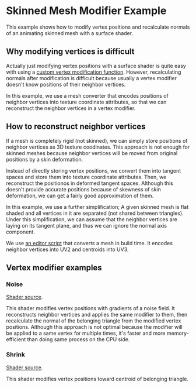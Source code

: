 Skinned Mesh Modifier Example
=============================

This example shows how to modify vertex positions and recalculate normals of an
animating skinned mesh with a surface shader.

Why modifying vertices is difficult
-----------------------------------

Actually just modifying vertex positions with a surface shader is quite easy
with using a [custom vertex modification function][VertexModifier]. However,
recalculating normals after modification is difficult because usually a vertex
modifier doesn't know positions of their neighbor vertices.

[VertexModifier]: https://docs.unity3d.com/Manual/SL-SurfaceShaderExamples.html

In this example, we use a mesh converter that encodes positions of neighbor
vertices into texture coordinate attributes, so that we can reconstruct the
neighbor vertices in a vertex modifier.

How to reconstruct neighbor vertices
------------------------------------

If a mesh is completely rigid (not skinned), we can simply store positions of
neighbor vertices as 3D texture coodinates. This approach is not enough for
skinned meshes because neighbor vertices will be moved from original positions
by a skin deformation.

Instead of directly storing vertex positions, we convert them into tangent
spaces and store them into texture coordinate attributes. Then, we reconstruct
the positionos in deformed tangent spaces. Although this doesn't provide
accurate positions because of skewness of skin deformation, we can get a fairly
good approximation of them.

In this example, we use a further simplification; A given skinned mesh is flat
shaded and all vertices in it are separated (not shared between triangles).
Under this simplification, we can assume that the neighbor vertices are laying
on its tangent plane, and thus we can ignore the normal axis component.

We use [an editor script][EditorScript] that converts a mesh in build time. It
encodes neighbor vertices into UV2 and centroids into UV3.

[EditorScript]: https://github.com/keijiro/SkinnedVertexModifier/blob/master/Assets/SkinnedVertexModifier/Editor/MeshEditor.cs#L120

Vertex modifier examples
------------------------

### Noise

[Shader source](https://github.com/keijiro/SkinnedVertexModifier/blob/master/Assets/SkinnedVertexModifier/Noise.shader).

This shader modifies vertex positions with gradients of a noise field. It
reconstructs neighbor vertices and applies the same modifier to them, then
recalculate the normal of the belonging triangle from the modified vertex
positions. Although this approach is not optimal because the modifier will be
applied to a same vertex for multiple times, it's faster and more memory-
efficient than doing same process on the CPU side.

### Shrink

[Shader source](https://github.com/keijiro/SkinnedVertexModifier/blob/master/Assets/SkinnedVertexModifier/Shrink.shader).

This shader modifies vertex positions toward centroid of belonging triangle.
